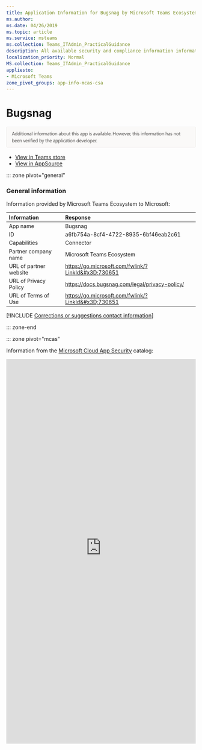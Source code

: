 ```yaml
---
title: Application Information for Bugsnag by Microsoft Teams Ecosystem
ms.author: 
ms.date: 04/26/2019
ms.topic: article
ms.service: msteams
ms.collection: Teams_ITAdmin_PracticalGuidance
description: All available security and compliance information information for Bugsnag, its data handling policies, its Microsoft Cloud App Security app catalog information, and security/compliance information in the CSA STAR registry.
localization_priority: Normal
MS.collection: Teams_ITAdmin_PracticalGuidance
appliesto:
- Microsoft Teams
zone_pivot_groups: app-info-mcas-csa
---
```

# Bugsnag

<p></p><img alt="Non-attested image" src="./images/unattested.png" width="650"/>

* <a href="https://teams.microsoft.com/l/app/a6fb754a-8cf4-4722-8935-6bf46eab2c61" target="_blank">View in Teams store</a>
* <a href="https://appsource.microsoft.com/en-us/product/office/WA104381581" target="_blank">View in AppSource</a>

::: zone pivot="general"

### General information

Information provided by Microsoft Teams Ecosystem to Microsoft:

| **Information** | **Response** |
|:----------------|:-------------|
| App name | Bugsnag |
| ID | a6fb754a-8cf4-4722-8935-6bf46eab2c61 |
| Capabilities | Connector |
| Partner company name | Microsoft Teams Ecosystem |
| URL of partner website | <https://go.microsoft.com/fwlink/?LinkId&#x3D;730651> |
| URL of Privacy Policy | <https://docs.bugsnag.com/legal/privacy-policy/> |
| URL of Terms of Use | <https://go.microsoft.com/fwlink/?LinkId&#x3D;730651> |

 [!INCLUDE [Corrections or suggestions contact information](./includes/corrections-or-suggestions.md)]

::: zone-end


::: zone pivot="mcas"

Information from the [Microsoft Cloud App Security](https://www.microsoft.com/en-us/enterprise-mobility-security/cloud-app-security) catalog:

<iframe height='1020' title='Microsoft Cloud App Security Information' src='https://3ca685143b5b46b4b0e5266dadf2e97c.codepen.website/#/dashboard/21677' frameborder='no'  style='width: 100%;'>

Open <a href="https://3ca685143b5b46b4b0e5266dadf2e97c.codepen.website/#/dashboard/21677" target="_blank">in a new tab</a>

[!INCLUDE [Corrections or suggestions contact information](./includes/corrections-or-suggestions.md)]

::: zone-end

::: zone pivot="csa"

### CSA STAR information

[Cloud Security Alliance](https://cloudsecurityalliance.org/about/) is a not-for-profit organization dedicated to defining and raising awareness of best practices to help ensure a secure cloud computing environment. The CSA maintains the [Security, Trust & Assurance Registry (STAR)](https://cloudsecurityalliance.org/star/), a free, publicly-accessible registry where cloud-based providers can publish information on security, privacy, and compliance practices. The STAR registry contains three levels of assurance: self-assessment, 3rd-party audit, and continuous monitoring. More information on assurance levels can be found [here](https://cloudsecurityalliance.org/star/#_overview).

> [!NOTE]
> This information is self-reported by Microsoft Teams Ecosystem and directly submitted to and retrieved from CSA STAR. Microsoft is not responsible for the accuracy of this information.

<iframe height='798' scrolling='yes' title='Microsoft Teams App Information: CSA STAR' src='https://66eac45ba2a0418f9cfa290fcad4072b.codepen.website/#/details/393/Bugsnag' frameborder='no' style='width: 100%;'>

[!INCLUDE [Corrections or suggestions contact information](./includes/corrections-or-suggestions.md)]

::: zone-end
